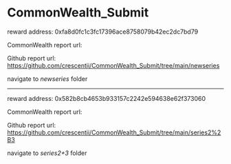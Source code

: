 # CommonWealth_Submit

reward address: 0xfa8d0fc1c3fc17396ace8758079b42ec2dc7bd79

CommonWealth report url:

Github report url: https://github.com/crescentii/CommonWealth_Submit/tree/main/newseries

navigate to _newseries_ folder



---
reward address: 0x582b8cb4653b933157c2242e594638e62f373060

CommonWealth report url:

Github report url: https://github.com/crescentii/CommonWealth_Submit/tree/main/series2%2B3

navigate to _series2+3_ folder
